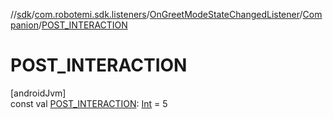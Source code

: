//[sdk](../../../../index.md)/[com.robotemi.sdk.listeners](../../index.md)/[OnGreetModeStateChangedListener](../index.md)/[Companion](index.md)/[POST_INTERACTION](-p-o-s-t_-i-n-t-e-r-a-c-t-i-o-n.md)

# POST_INTERACTION

[androidJvm]\
const val [POST_INTERACTION](-p-o-s-t_-i-n-t-e-r-a-c-t-i-o-n.md): [Int](https://kotlinlang.org/api/latest/jvm/stdlib/kotlin/-int/index.html) = 5
